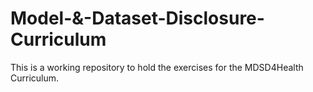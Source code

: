 # Model-&-Dataset-Disclosure-Curriculum
This is a working repository to hold the exercises for the MDSD4Health Curriculum.
